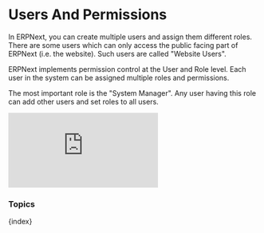 <!-- add-breadcrumbs -->
# Users And Permissions


In ERPNext, you can create multiple users and assign them different roles. There are some users which can only access the public facing part of ERPNext (i.e. the website). Such users are called "Website Users".

ERPNext implements permission control at the User and Role level. Each user in the system can be assigned multiple
roles and permissions.

The most important role is the "System Manager". Any user having this role can add other users and set roles to all users.

<div>
    <div class='embed-container'>
        <iframe src='https://www.youtube.com/embed//8Slw1hsTmUI' frameborder='0' allowfullscreen>
        </iframe>
    </div>
</div>

### Topics

{index}
